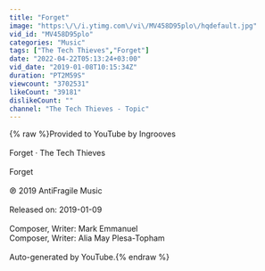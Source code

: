 ```yaml
---
title: "Forget"
image: "https:\/\/i.ytimg.com\/vi\/MV458D95plo\/hqdefault.jpg"
vid_id: "MV458D95plo"
categories: "Music"
tags: ["The Tech Thieves","Forget"]
date: "2022-04-22T05:13:24+03:00"
vid_date: "2019-01-08T10:15:34Z"
duration: "PT2M59S"
viewcount: "3702531"
likeCount: "39181"
dislikeCount: ""
channel: "The Tech Thieves - Topic"
---
```

{% raw %}Provided to YouTube by Ingrooves<br /><br />Forget · The Tech Thieves<br /><br />Forget<br /><br />℗ 2019 AntiFragile Music<br /><br />Released on: 2019-01-09<br /><br />Composer, Writer: Mark Emmanuel<br />Composer, Writer: Alia May Plesa-Topham<br /><br />Auto-generated by YouTube.{% endraw %}
